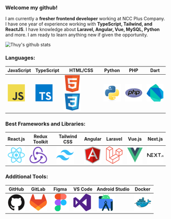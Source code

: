 ### Welcome my github!
I am currently a **fresher frontend developer** working at NCC Plus Company. I have one year of experience working with **TypeScript, Tailwind, and ReactJS**. I have knowledge about **Laravel, Angular, Vue, MySQL, Python** and more. I am ready to learn anything new if given the opportunity.

![Thuy's github stats](https://github-readme-stats.vercel.app/api?username=thuthuy1901&show_icons=true&theme=dark)

### Languages:
| JavaScript | TypeScript | HTML/CSS | Python | PHP | Dart |
|------------|-------------|----------|--------|-----|------|
| <img src="https://github.com/devicons/devicon/blob/master/icons/javascript/javascript-original.svg" title="JavaScript" alt="JavaScript" width="55" height="55"/> | <img src="https://github.com/devicons/devicon/blob/master/icons/typescript/typescript-original.svg" title="TypeScript" alt="TypeScript" width="55" height="55"/> | <img src="https://github.com/devicons/devicon/blob/master/icons/html5/html5-original.svg" title="HTML5" alt="HTML5" width="55" height="55"/> <img src="https://github.com/devicons/devicon/blob/master/icons/css3/css3-original.svg" title="CSS3" alt="CSS3" width="55" height="55"/> | <img src="https://github.com/devicons/devicon/blob/master/icons/python/python-original.svg" title="Python" alt="Python" width="55" height="55"/> | <img src="https://github.com/devicons/devicon/blob/master/icons/php/php-original.svg" title="PHP" alt="PHP" width="55" height="55"/> | <img src="https://github.com/devicons/devicon/blob/master/icons/dart/dart-original.svg" title="Dart" alt="Dart" width="55" height="55"/> |


### Best Frameworks and Libraries:
| React.js | Redux Toolkit | Tailwind CSS | Angular | Laravel | Vue.js | Next.js |
|----------|---------------|--------------|---------|---------|--------|---------|
| <img src="https://github.com/devicons/devicon/blob/master/icons/react/react-original.svg" title="React.js" alt="React.js" width="55" height="55"/> | <img src="https://github.com/devicons/devicon/blob/master/icons/redux/redux-original.svg" title="Redux Toolkit" alt="Redux Toolkit" width="55" height="55"/> | <img src="https://github.com/devicons/devicon/blob/master/icons/tailwindcss/tailwindcss-original.svg" title="Tailwind CSS" alt="Tailwind CSS" width="55" height="55"/> | <img src="https://github.com/devicons/devicon/blob/master/icons/angularjs/angularjs-original.svg" title="Angular" alt="Angular" width="55" height="55"/> | <img src="https://github.com/devicons/devicon/blob/master/icons/laravel/laravel-original.svg" title="Laravel" alt="Laravel" width="55" height="55"/> | <img src="https://github.com/devicons/devicon/blob/master/icons/vuejs/vuejs-original.svg" title="Vue.js" alt="Vue.js" width="55" height="55"/> | <img src="https://github.com/devicons/devicon/blob/master/icons/nextjs/nextjs-original-wordmark.svg" title="Next.js" alt="Next.js" width="55" height="55"/> |



### Additional Tools:
| GitHub | GitLab | Figma | VS Code | Android Studio | Docker |
|--------|--------|-------|---------|----------------|--------|
| <img src="https://github.com/devicons/devicon/blob/master/icons/github/github-original.svg" title="GitHub" alt="GitHub" width="55" height="55"/> | <img src="https://github.com/devicons/devicon/blob/master/icons/gitlab/gitlab-original.svg" title="GitLab" alt="GitLab" width="55" height="55"/> | <img src="https://github.com/devicons/devicon/blob/master/icons/figma/figma-original.svg" title="Figma" alt="Figma" width="55" height="55"/> | <img src="https://github.com/devicons/devicon/blob/master/icons/visualstudio/visualstudio-plain.svg" title="VS Code" alt="VS Code" width="55" height="55"/> | <img src="https://github.com/devicons/devicon/blob/master/icons/androidstudio/androidstudio-original.svg" title="Android Studio" alt="Android Studio" width="55" height="55"/> | <img src="https://github.com/devicons/devicon/blob/master/icons/docker/docker-original.svg" title="Docker" alt="Docker" width="55" height="55"/> |













